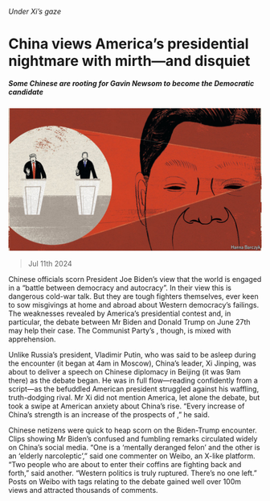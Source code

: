 ###### Under Xi’s gaze

# China views America’s presidential nightmare with mirth—and disquiet 

##### Some Chinese are rooting for Gavin Newsom to become the Democratic candidate 

![image](images/20240713_CND001.jpg) 

> Jul 11th 2024 

Chinese officials scorn President Joe Biden’s view that the world is engaged in a “battle between democracy and autocracy”. In their view this is dangerous cold-war talk. But they are tough fighters themselves, ever keen to sow misgivings at home and abroad about Western democracy’s failings. The weaknesses revealed by America’s presidential contest and, in particular, the debate between Mr Biden and Donald Trump on June 27th may help their case. The Communist Party’s , though, is mixed with apprehension. 

Unlike Russia’s president, Vladimir Putin, who was said to be asleep during the encounter (it began at 4am in Moscow), China’s leader, Xi Jinping, was about to deliver a speech on Chinese diplomacy in Beijing (it was 9am there) as the debate began. He was in full flow—reading confidently from a script—as the befuddled American president struggled against his waffling, truth-dodging rival. Mr Xi did not mention America, let alone the debate, but took a swipe at American anxiety about China’s rise. “Every increase of China’s strength is an increase of the prospects of ,” he said. 

Chinese netizens were quick to heap scorn on the Biden-Trump encounter. Clips showing Mr Biden’s confused and fumbling remarks circulated widely on China’s social media. “One is a ‘mentally deranged felon’ and the other is an ‘elderly narcoleptic’,” said one commenter on Weibo, an X-like platform. “Two people who are about to enter their coffins are fighting back and forth,” said another. “Western politics is truly ruptured. There’s no one left.” Posts on Weibo with tags relating to the debate gained well over 100m views and attracted thousands of comments. 

